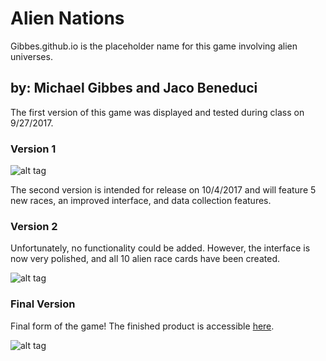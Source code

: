 # Alien Nations
Gibbes.github.io is the placeholder name for this game involving alien universes. 
## by: Michael Gibbes and Jaco Beneduci

The first version of this game was displayed and tested during class on 9/27/2017.

### Version 1

![alt tag](https://raw.githubusercontent.com/Gibbes/Gibbes.github.io/master/img/website_v1.png)

The second version is intended for release on 10/4/2017 and will feature 5 new races, an improved interface, and data collection features.

### Version 2

Unfortunately, no functionality could be added. However, the interface is now very polished, and all 10 alien race cards have been created.

![alt tag](https://raw.githubusercontent.com/Gibbes/Gibbes.github.io/master/img/website_v2.png)

### Final Version

Final form of the game! The finished product is accessible <a href="https://drive.google.com/file/d/1ZMfcai5JMaGXwIt4Oq8UhigBA_QR59g9/view?usp=sharing">here</a>.

![alt tag](https://raw.githubusercontent.com/Gibbes/Gibbes.github.io/master/img/final.png)
